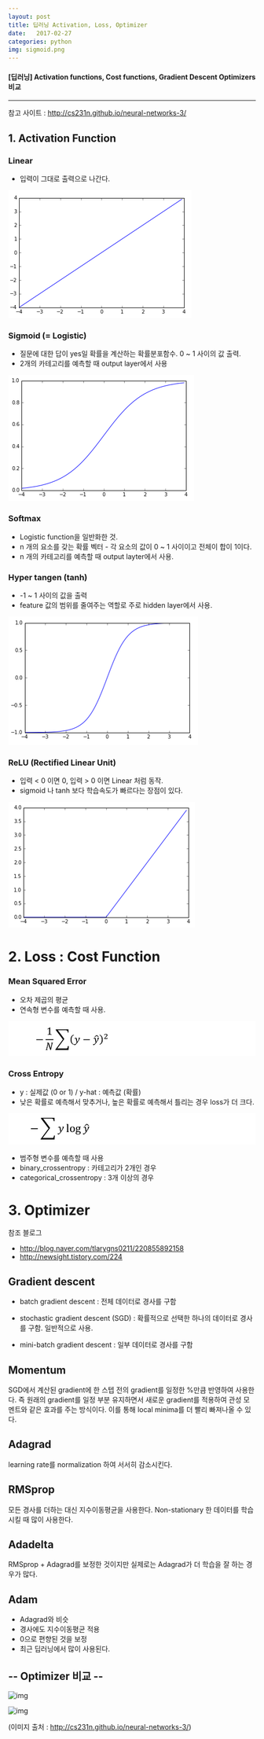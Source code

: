 ```yaml
---
layout: post
title: 딥러닝 Activation, Loss, Optimizer
date:   2017-02-27
categories: python
img: sigmoid.png
---
```


#### [딥러닝] Activation functions, Cost functions, Gradient Descent Optimizers 비교

----------------------------------

참고 사이트 : http://cs231n.github.io/neural-networks-3/

## 1. Activation Function

### Linear

* 입력이 그대로 출력으로 나간다.

![img](../images/linear.png)

### Sigmoid (= Logistic)

* 질문에 대한 답이 yes일 확률을 계산하는 확률분포함수. 0 ~ 1 사이의 값 출력.
* 2개의 카테고리를 예측할 때 output layer에서 사용

![img](../images/sigmoid.png)

### Softmax

* Logistic function을 일반화한 것.
* n 개의 요소를 갖는 확률 벡터 - 각 요소의 값이 0 ~ 1 사이이고 전체이 합이 1이다.
* n 개의 카테고리를 예측할 때 output layter에서 사용.

### Hyper tangen (tanh)

* -1 ~ 1 사이의 값을 출력
* feature 값의 범위를 줄여주는 역할로 주로 hidden layer에서 사용.

![img](../images/tanh.png)

### ReLU  (Rectified Linear Unit)

* 입력 < 0 이면 0, 입력 > 0 이면 Linear 처럼 동작.
* sigmoid 나 tanh 보다 학습속도가 빠르다는 장점이 있다.

![img](../images/relu.png)

# 2. Loss : Cost Function

### Mean Squared Error

* 오차 제곱의 평균
* 연속형 변수를 예측할 때 사용.

![img](../images/mse.jpg)

### Cross Entropy

* y : 실제값 (0 or 1) / y-hat : 예측값 (확률)
* 낮은 확률로 예측해서 맞추거나, 높은 확률로 예측해서 틀리는 경우 loss가 더 크다.

![img](../images/cross_entropy.jpg)

* 범주형 변수를 예측할 때 사용
* binary_crossentropy : 카테고리가 2개인 경우
* categorical_crossentropy : 3개 이상의 경우

# 3. Optimizer

참조 블로그
* http://blog.naver.com/tlarygns0211/220855892158
* http://newsight.tistory.com/224

## Gradient descent

* batch gradient descent      : 전체 데이터로 경사를 구함

* stochastic gradient descent (SGD) : 확률적으로 선택한 하나의 데이터로 경사를 구함. 일반적으로 사용.

* mini-batch gradient descent : 일부 데이터로 경사를 구함

## Momentum

SGD에서 계산된 gradient에 한 스텝 전의 gradient를 일정한 %만큼 반영하여 사용한다. 즉 원래의 gradient를 일정 부분 유지하면서 새로운 gradient를 적용하여 관성 모멘트와 같은 효과를 주는 방식이다. 이를 통해 local minima를 더 빨리 빠져나올 수 있다.

## Adagrad

learning rate를 normalization 하여 서서히 감소시킨다.

## RMSprop

모든 경사를 더하는 대신 지수이동평균을 사용한다. Non-stationary 한 데이터를 학습시킬 때 많이 사용한다.

## Adadelta

RMSprop + Adagrad를 보정한 것이지만 실제로는 Adagrad가 더 학습을 잘 하는 경우가 많다.

## Adam

* Adagrad와 비슷
* 경사에도 지수이동평균 적용
* 0으로 편향된 것을 보정
* 최근 딥러닝에서 많이 사용된다.

## -- Optimizer 비교 --

![img](http://cs231n.github.io/assets/nn3/opt2.gif)

![img](http://cs231n.github.io/assets/nn3/opt1.gif)

(이미지 출처 : http://cs231n.github.io/neural-networks-3/)
